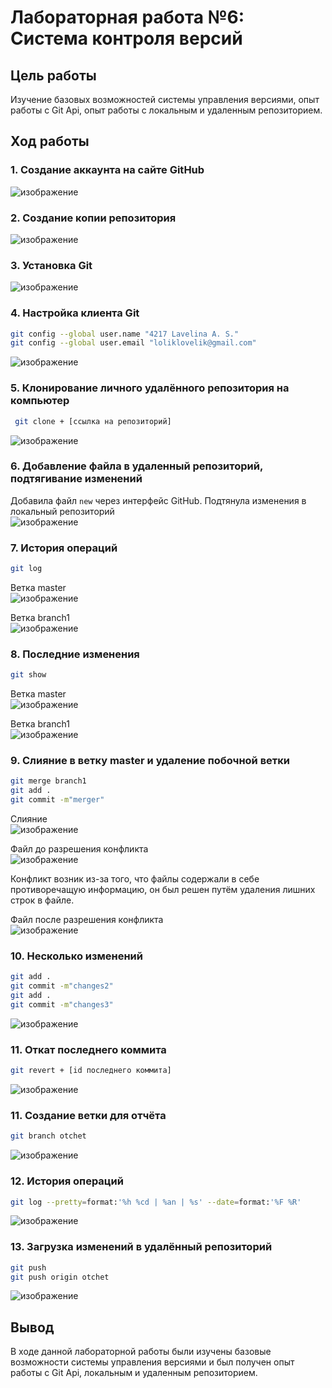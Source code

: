 # Лабораторная работа №6: Система контроля версий
## Цель работы
Изучение базовых возможностей системы управления версиями, опыт работы с Git Api, опыт работы с локальным и удаленным репозиторием. 
## Ход работы
### 1. Создание аккаунта на сайте GitHub
![изображение](https://github.com/loliklovelik/LR6/blob/otchet/photos/1.png)
### 2. Создание копии репозитория
![изображение](https://github.com/loliklovelik/LR6/blob/otchet/photos/2.png)

### 3. Установка Git
![изображение](https://github.com/loliklovelik/LR6/blob/otchet/photos/3.jpg)

### 4. Настройка клиента Git
```sh
git config --global user.name "4217 Lavelina A. S."
git config --global user.email "loliklovelik@gmail.com"

```
![изображение](https://github.com/loliklovelik/LR6/blob/otchet/photos/4.png)

### 5. Клонирование личного удалённого репозитория на компьютер
```sh
 git clone + [ссылка на репозиторий]

```
![изображение](https://github.com/loliklovelik/LR6/blob/otchet/photos/5.png)

### 6. Добавление файла в удаленный репозиторий, подтягивание изменений
Добавила файл `new` через интерфейс GitHub. Подтянула изменения в локальный репозиторий \
![изображение](https://github.com/loliklovelik/LR6/blob/otchet/photos/6.png)
### 7. История операций 

```sh
git log
```
Ветка master \
![изображение](https://github.com/loliklovelik/LR6/blob/otchet/photos/7.png)

Ветка branch1 \
![изображение](https://github.com/loliklovelik/LR6/blob/otchet/photos/6.png)
### 8. Последние изменения

```sh
git show

```
Ветка master \
![изображение](https://github.com/loliklovelik/LR6/blob/otchet/photos/9.png)

Ветка branch1 \
![изображение](https://github.com/loliklovelik/LR6/blob/otchet/photos/10.png)


### 9. Слияние в ветку master и удаление побочной ветки
```sh
git merge branch1
git add .
git commit -m"merger"

```
Слияние \
![изображение](https://github.com/loliklovelik/LR6/blob/otchet/photos/11.png)

Файл до разрешения конфликта \
![изображение](https://github.com/loliklovelik/LR6/blob/otchet/photos/16.png)

Конфликт возник из-за того, что файлы содержали в себе противоречащую информацию, он был решен путём удаления лишних строк в файле.

Файл после разрешения конфликта \
![изображение](https://github.com/loliklovelik/LR6/blob/otchet/photos/17.png)

### 10. Несколько изменений
```sh
git add .
git commit -m"changes2"
git add .
git commit -m"changes3"
```
![изображение](https://github.com/loliklovelik/LR6/blob/otchet/photos/12.png)

### 11. Откат последнего коммита
```sh
git revert + [id последнего коммита]
```
![изображение](https://github.com/loliklovelik/LR6/blob/otchet/photos/13.png)
### 11. Создание ветки для отчёта
```sh
git branch otchet
```
![изображение](https://github.com/loliklovelik/LR6/blob/otchet/photos/14.png)
### 12. История операций
```sh
git log --pretty=format:'%h %cd | %an | %s' --date=format:'%F %R'

```
![изображение](https://github.com/loliklovelik/LR6/blob/otchet/photos/15.png)
### 13. Загрузка изменений в удалённый репозиторий
```sh
git push
git push origin otchet
```
![изображение](https://github.com/loliklovelik/LR6/blob/otchet/photos/16.png)
## Вывод
В ходе данной лабораторной работы были изучены базовые возможности системы управления версиями и был получен опыт работы с Git Api, локальным и удаленным репозиторием.
